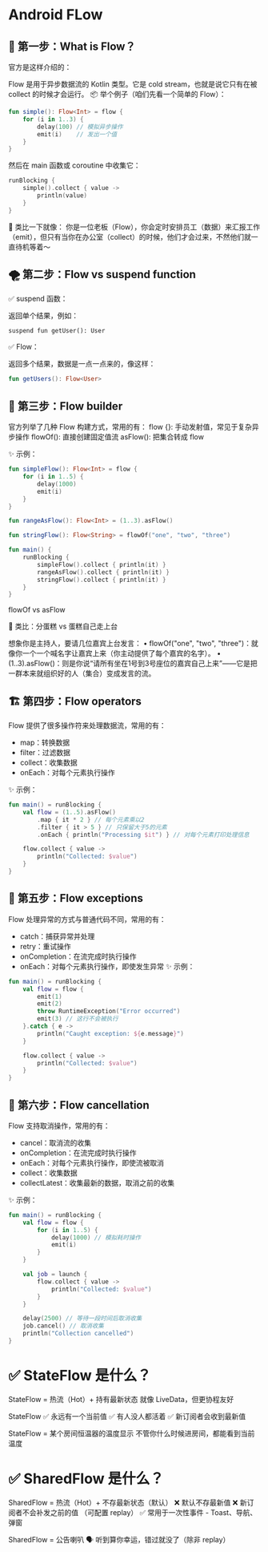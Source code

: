 # Android FLow

## 🌊 第一步：What is Flow？

官方是这样介绍的：

Flow 是用于异步数据流的 Kotlin 类型。它是 cold stream，也就是说它只有在被 collect 的时候才会运行。
📦 举个例子（咱们先看一个简单的 Flow）：

```kotlin
fun simple(): Flow<Int> = flow {
    for (i in 1..3) {
        delay(100) // 模拟异步操作
        emit(i)    // 发出一个值
    }
}
```

然后在 main 函数或 coroutine 中收集它：

```kotlin
runBlocking {
    simple().collect { value ->
        println(value)
    }
}
```

🧠 类比一下就像：
你是一位老板（Flow），你会定时安排员工（数据）来汇报工作（emit），但只有当你在办公室（collect）的时候，他们才会过来，不然他们就一直待机等着～

## 🌪 第二步：Flow vs suspend function

✅ suspend 函数：

返回单个结果，例如：

```kotlin:
suspend fun getUser(): User
```

✅ Flow：

返回多个结果，数据是一点一点来的，像这样：

```kotlin
fun getUsers(): Flow<User>
```

## 🧩 第三步：Flow builder

官方列举了几种 Flow 构建方式，常用的有：
flow {}: 手动发射值，常见于复杂异步操作
flowOf(): 直接创建固定值流
asFlow(): 把集合转成 flow

✨ 示例：

```kotlin
fun simpleFlow(): Flow<Int> = flow {
    for (i in 1..5) {
        delay(1000)
        emit(i)
    }
}

fun rangeAsFlow(): Flow<Int> = (1..3).asFlow()

fun stringFlow(): Flow<String> = flowOf("one", "two", "three")

fun main() {
    runBlocking {
        simpleFlow().collect { println(it) }
        rangeAsFlow().collect { println(it) }
        stringFlow().collect { println(it) }
    }
}
```

flowOf vs asFlow

🧁 类比：分蛋糕 vs 蛋糕自己走上台

想象你是主持人，要请几位嘉宾上台发言：
• flowOf("one", "two", "three")：就像你一个一个喊名字让嘉宾上来（你主动提供了每个嘉宾的名字）。
•    (1..3).asFlow()：则是你说“请所有坐在1号到3号座位的嘉宾自己上来”——它是把一群本来就组织好的人（集合）变成发言的流。

## 🏗 第四步：Flow operators

Flow 提供了很多操作符来处理数据流，常用的有：

- map：转换数据
- filter：过滤数据
- collect：收集数据
- onEach：对每个元素执行操作

✨ 示例：

```kotlin	
fun main() = runBlocking {
	val flow = (1..5).asFlow()
		.map { it * 2 } // 每个元素乘以2
		.filter { it > 5 } // 只保留大于5的元素
		.onEach { println("Processing $it") } // 对每个元素打印处理信息

	flow.collect { value ->
		println("Collected: $value")
	}
}
```

## 🧪 第五步：Flow exceptions

Flow 处理异常的方式与普通代码不同，常用的有：

- catch：捕获异常并处理
- retry：重试操作
- onCompletion：在流完成时执行操作
- onEach：对每个元素执行操作，即使发生异常
  ✨ 示例：

```kotlin
fun main() = runBlocking {
    val flow = flow {
        emit(1)
        emit(2)
        throw RuntimeException("Error occurred")
        emit(3) // 这行不会被执行
    }.catch { e ->
        println("Caught exception: ${e.message}")
    }

    flow.collect { value ->
        println("Collected: $value")
    }
}
```

## 🧭 第六步：Flow cancellation
Flow 支持取消操作，常用的有：
- cancel：取消流的收集
- onCompletion：在流完成时执行操作
- onEach：对每个元素执行操作，即使流被取消
- collect：收集数据
- collectLatest：收集最新的数据，取消之前的收集

✨ 示例：

```kotlin 
fun main() = runBlocking {
    val flow = flow {
        for (i in 1..5) {
            delay(1000) // 模拟耗时操作
            emit(i)
        }
    }

    val job = launch {
        flow.collect { value ->
            println("Collected: $value")
        }
    }

    delay(2500) // 等待一段时间后取消收集
    job.cancel() // 取消收集
    println("Collection cancelled")
}
```

# ✅ StateFlow 是什么？

StateFlow = 热流（Hot）+ 持有最新状态
就像 LiveData，但更协程友好


StateFlow
✅ 永远有一个当前值
✅ 有人没人都活着
✅ 新订阅者会收到最新值

StateFlow = 某个房间恒温器的温度显示
不管你什么时候进房间，都能看到当前温度

# ✅ SharedFlow 是什么？
SharedFlow = 热流（Hot）+ 不存最新状态（默认）
❌ 默认不存最新值
❌ 新订阅者不会补发之前的值 （可配置 replay）
✅ 常用于一次性事件 - Toast、导航、弹窗

SharedFlow = 公告喇叭 🗣
听到算你幸运，错过就没了（除非 replay）


